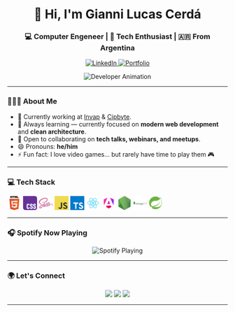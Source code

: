 <h1 align="center">👋 Hi, I'm Gianni Lucas Cerdá</h1>
<h3 align="center">💻 Computer Engeneer | 🚀 Tech Enthusiast | 🇦🇷 From Argentina</h3>

<p align="center">
  <a href="https://www.linkedin.com/in/gianni-lucas-cerda/">
    <img src="https://img.shields.io/badge/LinkedIn-Gianni%20Lucas%20Cerd%C3%A1-%230A66C2?style=for-the-badge&logo=linkedin" alt="LinkedIn" />
  </a>
  <a href="https://glcportfolio.vercel.app/">
    <img src="https://img.shields.io/badge/Portfolio-glcportfolio.vercel.app-%23000000?style=for-the-badge&logo=vercel" alt="Portfolio" />
  </a>
</p>

<p align="center">
  <img src="https://s10.gifyu.com/images/SDQFW.gif" width="400px" alt="Developer Animation" />
</p>

---

### 👨🏻‍💻 About Me

- 🔭 Currently working at [Invap][website-work1] & [Cipbyte][website-work2].  
- 🌱 Always learning — currently focused on **modern web development** and **clean architecture**.  
- 🤝 Open to collaborating on **tech talks, webinars, and meetups**.  
- 😄 Pronouns: **he/him**  
- ⚡ Fun fact: I love video games… but rarely have time to play them 🎮  

---

### 💻 Tech Stack

<p align="left">
  <img alt="HTML5" width="32px" src="https://raw.githubusercontent.com/github/explore/master/topics/html/html.png" />
  <img alt="CSS3" width="32px" src="https://raw.githubusercontent.com/github/explore/master/topics/css/css.png" />
  <img alt="Sass" width="32px" src="https://raw.githubusercontent.com/github/explore/master/topics/sass/sass.png" />
  <img alt="JavaScript" width="32px" src="https://raw.githubusercontent.com/github/explore/master/topics/javascript/javascript.png" />
  <img alt="TypeScript" width="32px" src="https://raw.githubusercontent.com/github/explore/master/topics/typescript/typescript.png" />
  <img alt="React" width="32px" src="https://raw.githubusercontent.com/github/explore/master/topics/react/react.png" />
  <img alt="Angular" width="32px" src="https://raw.githubusercontent.com/github/explore/master/topics/angular/angular.png" />
  <img alt="Node.js" width="32px" src="https://raw.githubusercontent.com/github/explore/master/topics/nodejs/nodejs.png" />
  <img alt="MongoDB" width="32px" src="https://raw.githubusercontent.com/github/explore/master/topics/mongodb/mongodb.png" />
  <img alt="Spring Boot" width="32px" src="https://raw.githubusercontent.com/github/explore/master/topics/spring-boot/spring-boot.png" />
</p>

---

### 🎧 Spotify Now Playing

<p align="center">
  <img src="https://spotify-github-profile.kittinanx.com/api/view?uid=giannilucas&cover_image=true&theme=default&show_offline=false&background_color=000000&interchange=true&bar_color_cover=true" width="300px" alt="Spotify Playing" />
</p>

---

### 🌍 Let's Connect

<p align="center">
  <a href="https://www.linkedin.com/in/gianni-lucas-cerda/"><img src="https://skillicons.dev/icons?i=linkedin" width="40" /></a>
  <a href="https://glcportfolio.vercel.app/"><img src="https://skillicons.dev/icons?i=vercel" width="40" /></a>
  <a href="mailto:giannilucascerda@gmail.com"><img src="https://skillicons.dev/icons?i=gmail" width="40" /></a>
</p>

---

[website]: https://glcportfolio.vercel.app/
[website-work1]: https://www.invap.com.ar/
[website-work2]: https://cipbyte.io/
